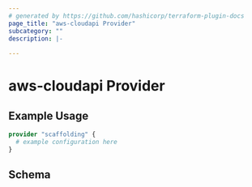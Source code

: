 ```yaml
---
# generated by https://github.com/hashicorp/terraform-plugin-docs
page_title: "aws-cloudapi Provider"
subcategory: ""
description: |-
  
---
```


# aws-cloudapi Provider

## Example Usage

```terraform
provider "scaffolding" {
  # example configuration here
}
```

<!-- schema generated by tfplugindocs -->
## Schema
